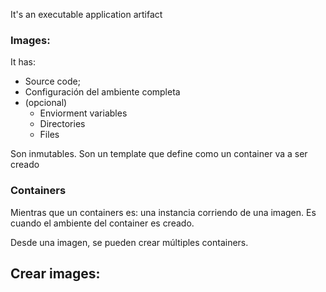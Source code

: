 It's an executable  application artifact
### Images:
It has:
+ Source code;
+ Configuración del ambiente completa
+ (opcional)
	+ Enviorment variables
	+ Directories
	+ Files

Son inmutables. Son un template que define como un container va a ser creado
### Containers
Mientras que un containers es: una instancia corriendo de una imagen. 
Es cuando el ambiente del container es creado.

Desde una imagen, se pueden crear múltiples containers.

## Crear images:

